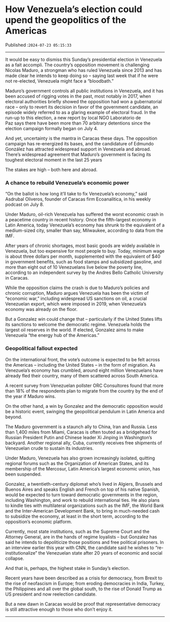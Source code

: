 # How Venezuela’s election could upend the geopolitics of the Americas

Published :`2024-07-23 05:15:33`

---

It would be easy to dismiss this Sunday’s presidential election in Venezuela as a fait accompli. The country’s opposition movement is challenging Nicolas Maduro, a strongman who has ruled Venezuela since 2013 and has made clear he intends to keep doing so – saying last week that if he were not re-elected, Venezuela might face a “bloodbath.”

Maduro’s government controls all public institutions in Venezuela, and it has been accused of rigging votes in the past, most notably in 2017, when electoral authorities briefly showed the opposition had won a gubernatorial race – only to revert its decision in favor of the government candidate, an episode widely referred to as a glaring example of electoral fraud. In the run-up to this election, a new report by local NGO Laboratorio de Paz says there have been more than 70 arbitrary detentions since the election campaign formally began on July 4.

And yet, uncertainty is the mantra in Caracas these days. The opposition campaign has re-energized its bases, and the candidature of Edmundo González has attracted widespread support in Venezuela and abroad. There’s widespread agreement that Maduro’s government is facing its toughest electoral moment in the last 25 years

The stakes are high – both here and abroad.

### A chance to rebuild Venezuela’s economic power

“On the ballot is how long it’ll take to fix Venezuela’s economy,” said Asdrubal Oliveros, founder of Caracas firm Ecoanalitica, in his weekly podcast on July 8.

Under Maduro, oil-rich Venezuela has suffered the worst economic crash in a peacetime country in recent history. Once the fifth-largest economy in Latin America, today Venezuela’s economy has shrunk to the equivalent of a medium-sized city, smaller than say, Milwaukee, according to data from the IMF.

After years of chronic shortages, most basic goods are widely available in Venezuela, but too expensive for most people to buy. Today, minimum wage is about three dollars per month, supplemented with the equivalent of $40 in government benefits, such as food stamps and subsidized gasoline, and more than eight out of 10 Venezuelans live below the poverty line, according to an independent survey by the Andres Bello Catholic University in Caracas.

While the opposition claims the crash is due to Maduro’s policies and chronic corruption, Maduro argues Venezuela has been the victim of “economic war,” including widespread US sanctions on oil, a crucial Venezuelan export, which were imposed in 2019, when Venezuela’s economy was already on the floor.

But a Gonzalez win could change that – particularly if the United States lifts its sanctions to welcome the democratic regime. Venezuela holds the largest oil reserves in the world. If elected, Gonzalez aims to make Venezuela “the energy hub of the Americas.”

### Geopolitical fallout expected

On the international front, the vote’s outcome is expected to be felt across the Americas – including the United States – in the form of migration. As Venezuela’s economy has crumbled, around eight million Venezuelans have already fled their country, many of them scattered across South America.

A recent survey from Venezuelan pollster ORC Consultores found that more than 18% of the respondents plan to migrate from the country by the end of the year if Maduro wins.

On the other hand, a win by Gonzalez and the democratic opposition would be a historic event, swinging the geopolitical pendulum in Latin America and beyond.

The Maduro government is a staunch ally to China, Iran and Russia. Less than 1,400 miles from Miami, Caracas is often touted as a bridgehead for Russian President Putin and Chinese leader Xi Jinping in Washington’s backyard. Another regional ally, Cuba, currently receives free shipments of Venezuelan crude to sustain its industries.

Under Maduro, Venezuela has also grown increasingly isolated, quitting regional forums such as the Organization of American States, and its membership of the Mercosur, Latin America’s largest economic union, has been suspended.

Gonzalez, a twentieth-century diplomat who’s lived in Algiers, Brussels and Buenos Aires and speaks English and French on top of his native Spanish, would be expected to turn toward democratic governments in the region, including Washington, and work to rebuild international ties. He also plans to kindle ties with multilateral organizations such as the IMF, the World Bank and the Inter-American Development Bank, to bring in much-needed cash to subsidize the economy, at least in the short term, according to the opposition’s economic platform.

Currently, most state institutions, such as the Supreme Court and the Attorney General, are in the hands of regime loyalists – but Gonzalez has said he intends to depoliticize those positions and free political prisoners. In an interview earlier this year with CNN, the candidate said he wishes to “re-institutionalize” the Venezuelan state after 20 years of economic and social collapse.

And that is, perhaps, the highest stake in Sunday’s election.

Recent years have been described as a crisis for democracy, from Brexit to the rise of neofascism in Europe; from eroding democracies in India, Turkey, the Philippines and all over the global south, to the rise of Donald Trump as US president and now reelection candidate.

But a new dawn in Caracas would be proof that representative democracy is still attractive enough to those who don’t enjoy it.

---

